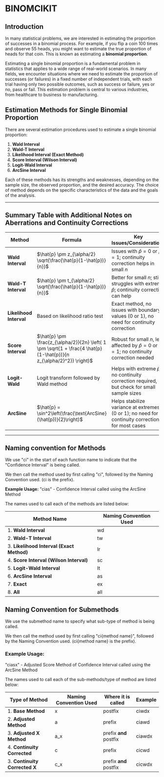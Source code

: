# BINOMCIKIT

## Introduction
In many statistical problems, we are interested in estimating the proportion of successes in a binomial process. For example, if you flip a coin 100 times and observe 55 heads, you might want to estimate the true proportion of heads for that coin. This is known as estimating a **binomial proportion**.

Estimating a single binomial proportion is a fundamental problem in statistics that applies to a wide range of real-world scenarios. In many fields, we encounter situations where we need to estimate the proportion of successes (or failures) in a fixed number of independent trials, with each trial having only two possible outcomes, such as success or failure, yes or no, pass or fail. This estimation problem is central to various industries, from healthcare to business to manufacturing.

## Estimation Methods for Single Binomial Proportion

There are several estimation procedures used to estimate a single binomial proportion:

1. **Wald Interval**
2. **Wald-T Interval**
3. **Likelihood Interval (Exact Method)**
4. **Score Interval (Wilson Interval)**
5. **Logit-Wald Interval**
6. **ArcSine Interval**

Each of these methods has its strengths and weaknesses, depending on the sample size, the observed proportion, and the desired accuracy. The choice of method depends on the specific characteristics of the data and the goals of the analysis.

---

## Summary Table with Additional Notes on Aberrations and Continuity Corrections</font>

| Method             | Formula                                                   | Key Issues/Considerations                                    |
|--------------------|-----------------------------------------------------------|--------------------------------------------------------------|
| **Wald Interval**   | $\hat{p} \pm z_{\alpha/2} \sqrt{\frac{\hat{p}(1-\hat{p})}{n}}$ | Issues with $\hat{p} = 0$ or $\hat{p} = 1$; continuity correction helps in small $n$ |
| **Wald-T Interval** | $\hat{p} \pm t_{\alpha/2} \sqrt{\frac{\hat{p}(1-\hat{p})}{n}}$ | Better for small $n$; still struggles with extreme $\hat{p}$; continuity correction can help |
| **Likelihood Interval** | Based on likelihood ratio test                              | Exact method, no issues with boundary values (0 or 1), no need for continuity correction |
| **Score Interval**  | $\hat{p} \pm \frac{z_{\alpha/2}}{2n} \left( 1 \pm \sqrt{1 + \frac{4 \hat{p}(1-\hat{p})}{n z_{\alpha/2}^2}} \right)$ | Robust for small $n$, less affected by $\hat{p} = 0$ or $\hat{p} = 1$; no continuity correction needed |
| **Logit-Wald**      | Logit transform followed by Wald method                     | Helps with extreme $\hat{p}$; no continuity correction required, but check for small sample sizes |
| **ArcSine**         | $\hat{p} = \sin^2\left(\frac{\text{ArcSine}(\hat{p})}{2}\right)$ | Helps stabilize variance at extremes (0 or 1); no need for continuity correction for most cases |

---

## Naming convention for Methods

We use "ci" in the start of each function name to indicate that the "Confidence Interval" is being called.

We then call the method used by first calling "ci", followed by the Naming Convention used.
(ci is the prefix).

**Example Usage:**
"cias" - Confidence Interval called using the ArcSine Method

The names used to call each of the methods are listed below:

| Method Name | Naming Convention Used |
|------------|-------------------------|
| 1. **Wald Interval** | wd |
| 2. **Wald-T Interval** | tw |
| 3. **Likelihood Interval (Exact Method)** | lr |
| 4. **Score Interval (Wilson Interval)** | sc |
| 5. **Logit-Wald Interval** | lt |
| 6. **ArcSine Interval** | as |
| 7. **Exact** | ex |
| 8. **All** | all |

## Naming Convention for Submethods

We use the submethod name to specify what sub-type of method is being called.

We then call the method used by first calling "ci{method name}", followed by the Naming Convention used.
(ci{method name} is the prefix).

### **Example Usage:**
"ciasx" - Adjusted Score Method of Confidence Interval called using the ArcSine Method

The names used to call each of the sub-methods/type of method are listed below:

| Type of Method | Naming Convention Used | Where it is called | Example |
|------------|-------------------------|--|--|
| 1. **Base Method** | x | postfix | ciwdx |
| 2. **Adjusted Method** | a | prefix | ciawd | 
| 3. **Adjusted X Method** | a_x | prefix **and** postfix | ciawdx |
| 4. **Continuity Corrected** | c | prefix | cicwd |
| 3. **Continuity Corrected X** | c_x | prefix **and** postfix | cicwdx |



